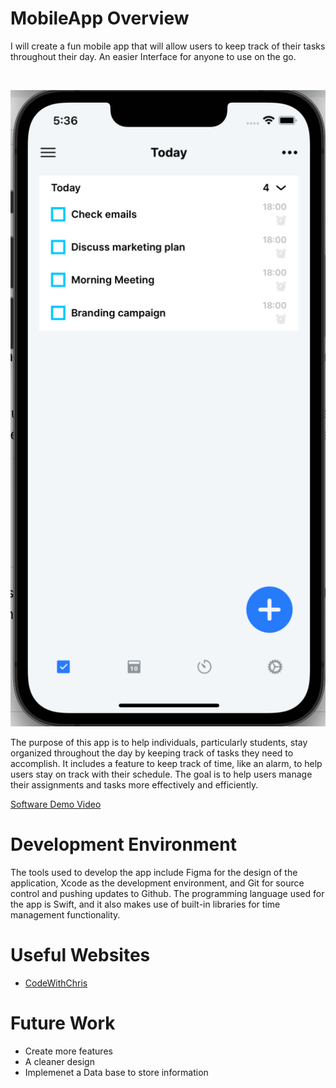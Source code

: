 # MobileApp Overview
I will create a fun mobile app that will allow users to keep track of their tasks throughout their day.
An easier Interface for anyone to use on the go.

<br>

<img src="Assets/pictureApp.png"
     alt="Figma Design Project"/>
<br>

The purpose of this app is to help individuals, particularly students, stay organized throughout the day by keeping track of tasks they need to accomplish. It includes a feature to keep track of time, like an alarm, to help users stay on track with their schedule. The goal is to help users manage their assignments and tasks more effectively and efficiently.


[Software Demo Video](https://www.loom.com/share/cd163f82256148928a1d0dec54db8410)

# Development Environment

The tools used to develop the app include Figma for the design of the application, Xcode as the development environment, and Git for source control and pushing updates to Github. The programming language used for the app is Swift, and it also makes use of built-in libraries for time management functionality.

# Useful Websites

* [CodeWithChris](https://www.youtube.com/watch?v=T8spmslPII8)


# Future Work


* Create more features
* A cleaner design
* Implemenet a Data base to store information
